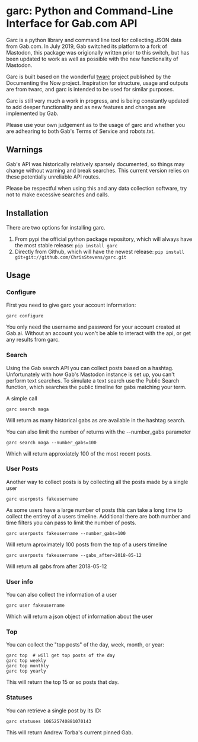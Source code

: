 garc: Python and Command-Line Interface for Gab.com API
=====

Garc is a python library and command line tool for collecting JSON data from Gab.com. In July 2019, Gab switched its platform to a fork of Mastodon, this package was origionally written prior to this switch, but has been updated to work as well as possible with the new functionality of Mastodon.

Garc is built based on the wonderful [twarc](https://github.com/DocNow/twarc) project published by the Documenting the Now project. Inspiration for structure, usage and outputs are from twarc, and garc is intended to be used for similar purposes.

Garc is still very much a work in progress, and is being constantly updated to add deeper functionality and as new features and changes are implemented by Gab.

Please use your own judgement as to the usage of garc and whether you are adhearing to both Gab's Terms of Service and robots.txt.


## Warnings

Gab's API was historically relatively sparsely documented, so things may change without warning and break searches. This current version relies on these potentially unreliable API routes. 

Please be respectful when using this and any data collection software, try not to make excessive searches and calls.


## Installation

There are two options for installing garc. 

1. From pypi the official python package repository, which will always have the most stable release:
    `pip install garc`
2. Directly from Github, which will have the newest release:
    `pip install git+git://github.com/ChrisStevens/garc.git`


## Usage


### Configure

First you need to give garc your account information:

    garc configure

You only need the username and password for your account created at Gab.ai. Without an account you won't be able to interact with the api, or get any results from garc.

### Search

Using the Gab search API you can collect posts based on a hashtag. Unfortunately with how Gab's Mastodon instance is set up, you can't perform text searches. To simulate a text search use the Public Search function, which searches the public timeline for gabs matching your term. 

A simple call
    
    garc search maga

Will return as many historical gabs as are available in the hashtag search.

You can also limit the number of returns with the --number_gabs parameter

    garc search maga --number_gabs=100

Which will return approxiately 100 of the most recent posts.

### User Posts

Another way to collect posts is by collecting all the posts made by a single user

    garc userposts fakeusername

As some users have a large number of posts this can take a long time to collect the entirey of a users timeline. Additional there are both number and time filters you can pass to limit the number of posts.

    garc userposts fakeusername --number_gabs=100

Will return aproximately 100 posts from the top of a users timeline

    garc userposts fakeusername --gabs_after=2018-05-12

Will return all gabs from after 2018-05-12


### User info

You can also collect the information of a user

    garc user fakeusername

Which will return a json object of information about the user

### Top

You can collect the "top posts" of the day, week, month, or year:

    garc top  # will get top posts of the day
    garc top weekly
    garc top monthly
    garc top yearly

This will return the top 15 or so posts that day.

### Statuses

You can retrieve a single post by its ID:

	garc statuses 106525740881070143
	
This will return Andrew Torba's current pinned Gab. 

